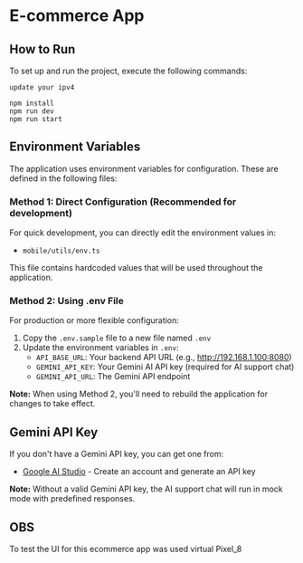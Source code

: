 # E-commerce App

## How to Run

To set up and run the project, execute the following commands:

```
update your ipv4

npm install
npm run dev
npm run start
```

## Environment Variables

The application uses environment variables for configuration. These are defined in the following files:

### Method 1: Direct Configuration (Recommended for development)

For quick development, you can directly edit the environment values in:
- `mobile/utils/env.ts`

This file contains hardcoded values that will be used throughout the application.

### Method 2: Using .env File

For production or more flexible configuration:

1. Copy the `.env.sample` file to a new file named `.env`
2. Update the environment variables in `.env`:
   - `API_BASE_URL`: Your backend API URL (e.g., http://192.168.1.100:8080)
   - `GEMINI_API_KEY`: Your Gemini AI API key (required for AI support chat)
   - `GEMINI_API_URL`: The Gemini API endpoint

**Note:** When using Method 2, you'll need to rebuild the application for changes to take effect.

## Gemini API Key

If you don't have a Gemini API key, you can get one from:
- [Google AI Studio](https://ai.google.dev/) - Create an account and generate an API key

**Note:** Without a valid Gemini API key, the AI support chat will run in mock mode with predefined responses.

## OBS

To test the UI for this ecommerce app was used virtual Pixel_8

